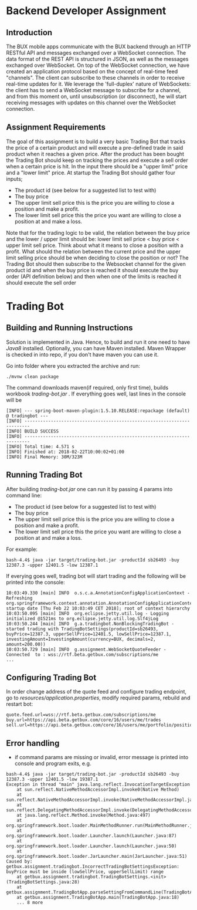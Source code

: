 # Backend Developer Assignment
## Introduction
The BUX mobile apps communicate with the BUX backend through an HTTP RESTful API and messages exchanged over a WebSocket
connection.
The data format of the REST API is structured in JSON, as well as the messages exchanged over WebSocket.
On top of the WebSocket connection, we have created an application protocol based on the concept of real-time feed "channels". The client can
subscribe to these channels in order to receive real-time updates for it.
We leverage the 'full-duplex' nature of WebSockets: the client has to send a WebSocket message to subscribe for a channel, and from this
moment on, until unsubscription (or disconnect), he will start receiving messages with updates on this channel over the WebSocket connection.

## Assignment Requirements
The goal of this assignment is to build a very basic Trading Bot that tracks the price of a certain product and will execute a pre-defined trade in
said product when it reaches a given price. After the product has been bought the Trading Bot should keep on tracking the prices and execute a
sell order when a certain price is hit. In the input there should be a "upper limit" price and a "lower limit" price.
At startup the Trading Bot should gather four inputs;
* The product id (see below for a suggested list to test with)
* The buy price
* The upper limit sell price this is the price you are willing to close a position and make a profit.
* The lower limit sell price this the price you want are willing to close a position at and make a loss.

Note that for the trading logic to be valid, the relation between the buy price and the lower / upper limit should be: lower limit sell price < buy price
< upper limit sell price. Think about what it means to close a position with a profit. What should the relation between the current price and the
upper limit selling price should be when deciding to close the position or not?
The Trading Bot should then subscribe to the Websocket channel for the given product id and when the buy price is reached it should execute the
buy order (API definition below) and then when one of the limits is reached it should execute the sell order

# Trading Bot

## Building and Running Instructions

Solution is implemented in Java. Hence, to build and run it one need to have *Java8* installed. Optionally, you can have Maven installed. Maven Wrapper is checked in into repo, if you don't have maven you can use it.

Go into folder where you extracted the archive and run:

```
./mvnw clean package
```

The command downloads maven(if required, only first time), builds workbook _trading-bot.jar_ . If everything goes well, last lines in the console will be

```
[INFO] --- spring-boot-maven-plugin:1.5.10.RELEASE:repackage (default) @ tradingbot ---
[INFO] ------------------------------------------------------------------------
[INFO] BUILD SUCCESS
[INFO] ------------------------------------------------------------------------
[INFO] Total time: 4.571 s
[INFO] Finished at: 2018-02-22T10:00:02+01:00
[INFO] Final Memory: 30M/323M
```

## Running Trading Bot
After building _trading-bot.jar_ one can run it by passing 4 params into command line:

* The product id (see below for a suggested list to test with)
* The buy price
* The upper limit sell price this is the price you are willing to close a position and make a profit.
* The lower limit sell price this the price you want are willing to close a position at and make a loss.

For example:

```
bash-4.4$ java -jar target/trading-bot.jar -productId sb26493 -buy 12387.3 -upper 12401.5 -low 12387.1
``` 
If everying goes well, trading bot will start trading and the following will be printed into the console:

```
10:03:49.330 [main] INFO  o.s.c.a.AnnotationConfigApplicationContext - Refreshing org.springframework.context.annotation.AnnotationConfigApplicationContext@7291c18f: startup date [Thu Feb 22 10:03:49 CET 2018]; root of context hierarchy
10:03:50.095 [main] INFO  org.eclipse.jetty.util.log - Logging initialized @1521ms to org.eclipse.jetty.util.log.Slf4jLog
10:03:50.244 [main] INFO  g.a.tradingbot.NonBlockingTradingBot - started trading with TradingBotSettings(productId=sb26493, buyPrice=12387.3, upperSellPrice=12401.5, lowSellPrice=12387.1, investingAmount=InvestingAmount(currency=BUX, decimals=2, amount=200.00))
10:03:50.729 [main] INFO  g.assignment.WebSocketQuoteFeeder - Connected  to : wss://rtf.beta.getbux.com/subscriptions/me
...
```
## Configuring Trading Bot
In order change address of the quote feed and configure trading endpoint, go to _resources/application.properties_, modify required params, rebuild and restart bot:

```
quote.feed.url=wss://rtf.beta.getbux.com/subscriptions/me
buy.url=https://api.beta.getbux.com/core/16/users/me/trades
sell.url=https://api.beta.getbux.com/core/16/users/me/portfolio/positions/
```

## Error handling
* if command params are missing or invalid, error message is printed into console and program exits, e.g.

```
bash-4.4$ java -jar target/trading-bot.jar -productId sb26493 -buy 12387.3 -upper 12401.5 -low 19387.1
Exception in thread "main" java.lang.reflect.InvocationTargetException
	at sun.reflect.NativeMethodAccessorImpl.invoke0(Native Method)
	at sun.reflect.NativeMethodAccessorImpl.invoke(NativeMethodAccessorImpl.java:62)
	at sun.reflect.DelegatingMethodAccessorImpl.invoke(DelegatingMethodAccessorImpl.java:43)
	at java.lang.reflect.Method.invoke(Method.java:497)
	at org.springframework.boot.loader.MainMethodRunner.run(MainMethodRunner.java:48)
	at org.springframework.boot.loader.Launcher.launch(Launcher.java:87)
	at org.springframework.boot.loader.Launcher.launch(Launcher.java:50)
	at org.springframework.boot.loader.JarLauncher.main(JarLauncher.java:51)
Caused by: getbux.assignment.tradingbot.IncorrectTradingBotSettingsException: buyPrice must be inside (lowSellPrice, upperSellLimit) range
	at getbux.assignment.tradingbot.TradingBotSettings.<init>(TradingBotSettings.java:28)
	at getbux.assignment.TradingBotApp.parseSettingFromCommandLine(TradingBotApp.java:64)
	at getbux.assignment.TradingBotApp.main(TradingBotApp.java:18)
	... 8 more
```


